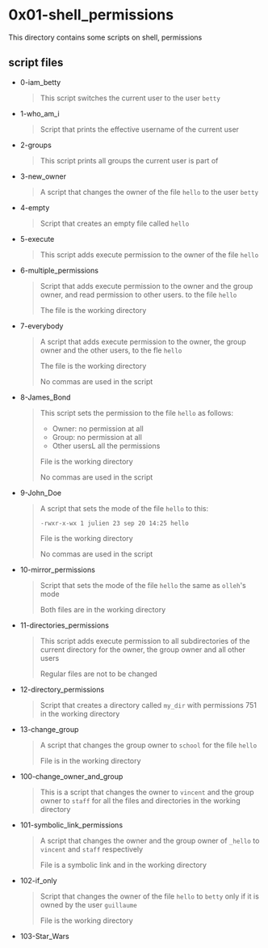# 0x01-shell_permissions

This directory contains some scripts on shell, permissions

## script files

* 0-iam_betty

    > This script switches the current user to the user `betty`

* 1-who_am_i

    > Script that prints the effective username of the current user

* 2-groups

    > This script prints all groups the current user is part of

* 3-new_owner

    > A script that changes the owner of the file `hello` to the user `betty`
    
* 4-empty

    > Script that creates an empty file called `hello`
    
* 5-execute

    > This script adds execute permission to the owner of the file `hello`

* 6-multiple_permissions

    > Script that adds execute permission to the owner and the group owner, and read permission to other users. to the file `hello`
    >
    > The file is the working directory

* 7-everybody

    > A script that adds execute permission to the owner, the group owner and the other users, to the fle `hello`
    >
    > The file is the working directory
    >
    > No commas are used in the script

* 8-James_Bond

    > This script sets the permission to the file `hello` as follows:
    >
    > * Owner: no permission at all
    > * Group: no permission at all
    > * Other usersL all the permissions
    >
    > File is the working directory
    >
    > No commas are used in the script

* 9-John_Doe

    > A script that sets the mode of the file `hello` to this:
    >
    > ```-rwxr-x-wx 1 julien 23 sep 20 14:25 hello```
    >
    > File is the working directory
    >
    > No commas are used in the script

* 10-mirror_permissions

    > Script that sets the mode of the file `hello` the same as `olleh`'s mode
    >
    > Both files are in the working directory

* 11-directories_permissions

    > This script adds execute permission to all subdirectories of the current directory for the owner, the group owner and all other users
    >
    > Regular files are not to be changed

* 12-directory_permissions

    > Script that creates a directory called `my_dir` with permissions 751 in the working directory

* 13-change_group

    > A script that changes the group owner to `school` for the file `hello`
    >
    > File is in the working directory

* 100-change_owner_and_group

    > This is a script that changes the owner to `vincent` and the group owner to `staff` for all the files and directories in the working directory

* 101-symbolic_link_permissions

    > A script that changes the owner and the group owner of `_hello` to `vincent` and `staff` respectively
    >
    > File is a symbolic link and in the working directory

* 102-if_only

    > Script that changes the owner of the file `hello` to `betty` only if it is owned by the user `guillaume`
    >
    > File is the working directory
    
* 103-Star_Wars

